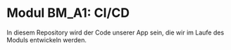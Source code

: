 # Modul BM_A1: CI/CD

In diesem Repository wird der Code unserer App sein, die wir im Laufe des Moduls entwickeln werden.
